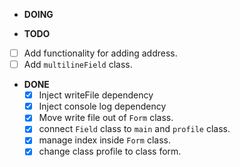 - **DOING**

- **TODO**
- [ ] Add functionality for adding address.
- [ ] Add `multilineField` class.

- **DONE**
  - [x] Inject writeFile dependency
  - [x] Inject console log dependency
  - [x] Move write file out of `Form` class.
  - [x] connect `Field` class to `main` and `profile` class.
  - [x] manage index inside `Form` class.
  - [x] change class profile to class form.